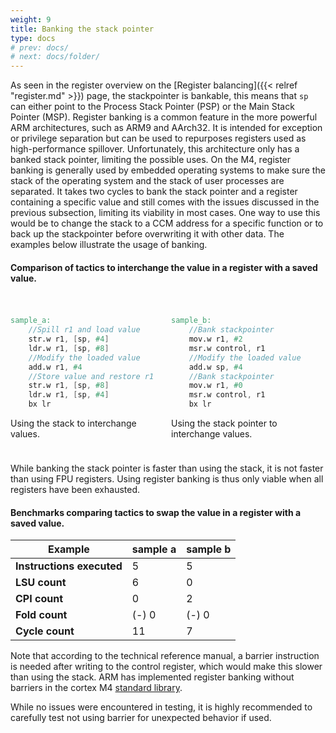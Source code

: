 ```yaml
---
weight: 9
title: Banking the stack pointer
type: docs
# prev: docs/
# next: docs/folder/
---
```

<style>
  .side-by-side {
    display: flex;
    gap: 10px;
    padding-top: 20px;
    padding-bottom: 10px;
  }
  .box {
    flex: 1;
    border: none;
    box-sizing: border-box;
  }
  @media (max-width: 400px) {
            .side-by-side {
                flex-direction: column;
            }
        }
</style>


As seen in the register overview on the [Register balancing]({{< relref "register.md" >}}) page, the stackpointer is bankable, this means that `sp` can either point to the Process Stack Pointer (PSP) or the Main Stack Pointer (MSP). Register banking is a common feature in the more powerful ARM architectures, such as ARM9 and AArch32. It is intended for exception or privilege separation but can be used to repurposes registers used as high-performance spillover. Unfortunately, this architecture only has a banked stack pointer, limiting the possible uses. On the M4, register banking is generally used by embedded operating systems to make sure the stack of the operating system and the stack of user processes are separated. It takes two cycles to bank the stack pointer and a register containing a specific value and still comes with the issues discussed in the previous subsection, limiting its viability in most cases. One way to use this would be to change the stack to a CCM address for a specific function or to back up the stackpointer before overwriting it with other data. The examples below illustrate the usage of banking.

#### Comparison of tactics to interchange the value in a register with a saved value.
<div class="side-by-side">
  <div class="box">

```verilog {filename="sample_a.s"}
sample_a:
    //Spill r1 and load value
    str.w r1, [sp, #4]
    ldr.w r1, [sp, #8]
    //Modify the loaded value
    add.w r1, #4
    //Store value and restore r1
    str.w r1, [sp, #8]
    ldr.w r1, [sp, #4]
    bx lr
```
Using the stack to interchange values.
  </div>
  <div class="box">

```verilog {filename="sample_b.s"}
sample_b:
    //Bank stackpointer
    mov.w r1, #2
    msr.w control, r1
    //Modify the loaded value
    add.w sp, #4
    //Bank stackpointer
    mov.w r1, #0
    msr.w control, r1
    bx lr
```
Using the stack pointer to interchange values.
  </div>
</div>

While banking the stack pointer is faster than using the stack, it is not faster than using FPU registers. Using register banking is thus only viable when all registers have been exhausted. 

#### Benchmarks comparing tactics to swap the value in a register with a saved value.
| Example                   | sample a | sample b |
|--------------------------|------------------------|-------------------------|
| **Instructions executed** | 5                      | 5                       |
| **LSU count**             | 6                      | 0                       |
| **CPI count**             | 0                      | 2                       |
| **Fold count**            | (-) 0                  | (-) 0                   |
| **Cycle count**           | 11                     | 7                       |

Note that according to the technical reference manual, a barrier instruction is needed after writing to the control register, which would make this slower than using the stack. ARM has implemented register banking without barriers in the cortex M4 [standard library](https://www.github.com/ARM-software/CMSIS_4/blob/master/CMSIS/RTOS/RTX/SRC/GCC/HAL_CM4.s).

While no issues were encountered in testing, it is highly recommended to carefully test not using barrier for unexpected behavior if used.

